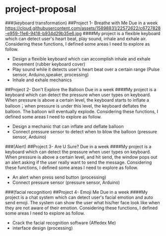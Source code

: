 # project-proposal
###(keyboard transformation)
##Project 1- Breathe with Me
Due in a week
https://cloud.githubusercontent.com/assets/15898831/22572622/c6727828-e959-11e6-9418-b934d29b35e6.jpg
####My project is a flexible keyboard which can detect user's heart beat, play sound, inhale and exhale air. Considering these functions, I defined some areas I need to explore as follow.
* Design a flexible keyboard which can accomplish inhale and exhale movement
(rubber keyboard cover)
* Play sound while it detects user's heart beat over a certain range
(Pulse sensor, Arduino,speaker, processing)
* Inhale and exhale mechanics

##Project 2- Don't Explore the Balloon
Due in a week
####My project is a keyboard which can detect the pressure when user types on keyboard. When pressure is above a certain level, the keyboard starts to inflate a balloon；when pressure is under this level, the keyboard deflates the balloon. The balloon will eventually explode. Considering these functions, I defined some areas I need to explore as follow.
* Design a mechanic that can inflate and deflate balloon
* Connect pressure sensor to detect when to blow the balloon
(pressure sensor, Arduino)


###(Alert)
##Project 3- Are U Sure?
Due in a week
####My project is a keyboard which can detect the pressure when user types on keyboard. When pressure is above a certain level, and hit send, the window pops out an alert asking if the user really want to send the message. Considering these functions, I defined some areas I need to explore as follow.
* An alert when press send button 
(processing)
* Connect pressure sensor
(pressure sensor, Arduino)


###(facial recognition)
##Project 4- Emoji Me
Due in a week
####My project is a chat system which can detect user's facial emotion and auto send emoji. The system can show the user what his/her face look like when they are not aware of their emotion. Considering these functions, I defined some areas I need to explore as follow.
* Crack the facial recognition software
(Affedex Me)
* interface design
(processing)
